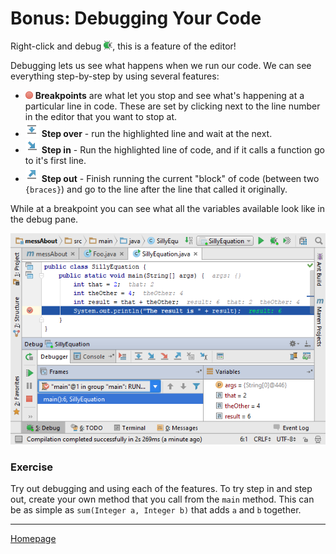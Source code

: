 # Bonus: Debugging Your Code

Right-click and debug ![debug](assets/intellij/debug.png), this is a feature of the editor!

Debugging lets us see what happens when we run our code.
We can see everything step-by-step by using several features:
* ![breakpoint](assets/intellij/db_set_breakpoint.png) **Breakpoints** are what let you stop and see what's happening at a particular line in code.
These are set by clicking next to the line number in the editor that you want to stop at.
* ![step over](assets/intellij/frames_step_over.png) **Step over** - run the highlighted line and wait at the next.
* ![step in](assets/intellij/frames_step_into.png) **Step in** - Run the highlighted line of code, and if it calls a function go to it's first line.
* ![step out](assets/intellij/frames_step_out.png) **Step out** - Finish running the current "block" of code (between two `{braces}`) and go to the line after the line that called it originally.

While at a breakpoint you can see what all the variables available look like in the debug pane.

![debugging example](assets/intellij/debugging.png)


### Exercise
Try out debugging and using each of the features.
To try step in and step out, create your own method that you call from the `main` method. This can be as simple as `sum(Integer a, Integer b)` that adds `a` and `b` together.

---
[Homepage](index.md)
